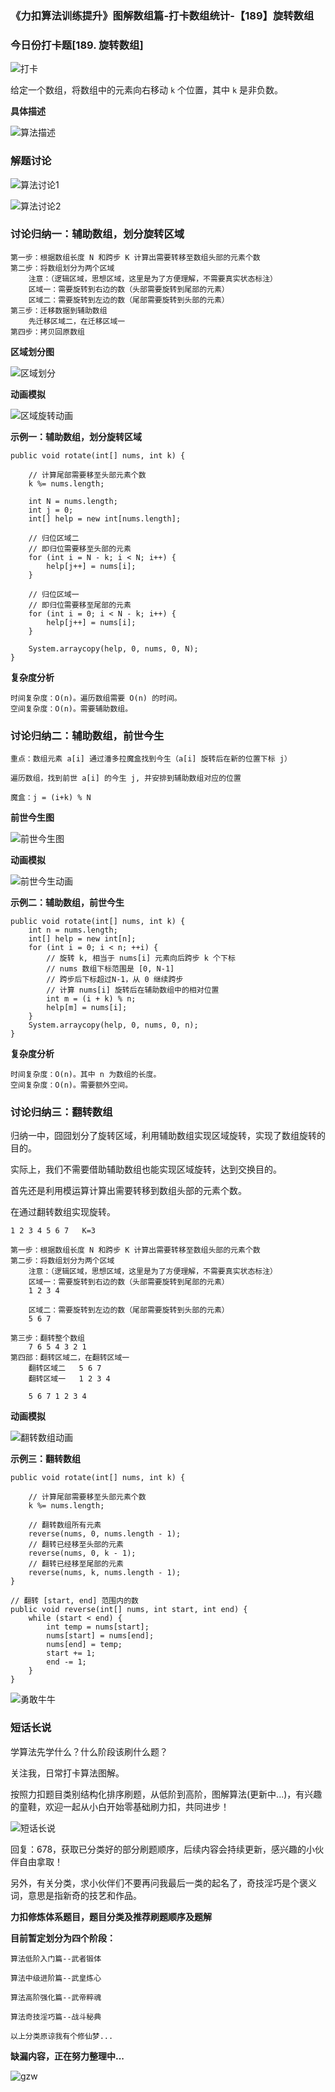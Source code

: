 ### 《力扣算法训练提升》图解数组篇-打卡数组统计-【189】旋转数组

### 今日份打卡题[189. 旋转数组]

![打卡](https://img-blog.csdnimg.cn/img_convert/144711d7d8f07974d40b9087bc80458f.gif)



给定一个数组，将数组中的元素向右移动 `k` 个位置，其中 `k` 是非负数。

**具体描述**

![算法描述](https://img-blog.csdnimg.cn/img_convert/2df127f99ddeb47bb44ecec4e69448b2.png)

### 解题讨论

![算法讨论1](https://pic.leetcode-cn.com/1627303509-SyUixW-%E7%AE%97%E6%B3%95%E8%AE%A8%E8%AE%BA1.png)

![算法讨论2](https://pic.leetcode-cn.com/1627303490-XOhJbt-%E7%AE%97%E6%B3%95%E8%AE%A8%E8%AE%BA2.png)



### 讨论归纳一：辅助数组，划分旋转区域


```
第一步：根据数组长度 N 和跨步 K 计算出需要转移至数组头部的元素个数
第二步：将数组划分为两个区域
	注意：（逻辑区域，思想区域，这里是为了方便理解，不需要真实状态标注）
	区域一：需要旋转到右边的数（头部需要旋转到尾部的元素）
	区域二：需要旋转到左边的数（尾部需要旋转到头部的元素）
第三步：迁移数据到辅助数组
	先迁移区域二，在迁移区域一
第四步：拷贝回原数组
```

**区域划分图**

![区域划分](https://img-blog.csdnimg.cn/img_convert/7cdb9ac78798c01e10598bb15690e563.png)

**动画模拟**

![区域旋转动画](https://img-blog.csdnimg.cn/img_convert/cd0887181ed2e2d77da8a5808c86da12.gif)

**示例一：辅助数组，划分旋转区域**

```
public void rotate(int[] nums, int k) {

    // 计算尾部需要移至头部元素个数
    k %= nums.length;

    int N = nums.length;
    int j = 0;
    int[] help = new int[nums.length];

    // 归位区域二
    // 即归位需要移至头部的元素
    for (int i = N - k; i < N; i++) {
        help[j++] = nums[i];
    }

    // 归位区域一
    // 即归位需要移至尾部的元素
    for (int i = 0; i < N - k; i++) {
        help[j++] = nums[i];
    }

    System.arraycopy(help, 0, nums, 0, N);
}
```

**复杂度分析**

```
时间复杂度：O(n)。遍历数组需要 O(n) 的时间。
空间复杂度：O(n)。需要辅助数组。
```

### 讨论归纳二：辅助数组，前世今生


```
重点：数组元素 a[i] 通过潘多拉魔盒找到今生（a[i] 旋转后在新的位置下标 j）

遍历数组，找到前世 a[i] 的今生 j, 并安排到辅助数组对应的位置

魔盒：j = (i+k) % N
```

**前世今生图**

![前世今生图](https://img-blog.csdnimg.cn/img_convert/85fd8eb9ffc1f14ca4528127df6e00ab.png)

**动画模拟**

![前世今生动画](https://img-blog.csdnimg.cn/img_convert/3406a276bd3a9e15b4cddf27fd6114d4.gif)

**示例二：辅助数组，前世今生**

```
public void rotate(int[] nums, int k) {
    int n = nums.length;
    int[] help = new int[n];
    for (int i = 0; i < n; ++i) {
        // 旋转 k, 相当于 nums[i] 元素向后跨步 k 个下标
        // nums 数组下标范围是 [0, N-1]
        // 跨步后下标超过N-1，从 0 继续跨步
        // 计算 nums[i] 旋转后在辅助数组中的相对位置
        int m = (i + k) % n;
        help[m] = nums[i];
    }
    System.arraycopy(help, 0, nums, 0, n);
}
```

**复杂度分析**

```
时间复杂度：O(n)。其中 n 为数组的长度。
空间复杂度：O(n)。需要额外空间。
```

### 讨论归纳三：翻转数组

归纳一中，囧囧划分了旋转区域，利用辅助数组实现区域旋转，实现了数组旋转的目的。

实际上，我们不需要借助辅助数组也能实现区域旋转，达到交换目的。

首先还是利用模运算计算出需要转移到数组头部的元素个数。

在通过翻转数组实现旋转。

```
1 2 3 4 5 6 7   K=3

第一步：根据数组长度 N 和跨步 K 计算出需要转移至数组头部的元素个数
第二步：将数组划分为两个区域
	注意：（逻辑区域，思想区域，这里是为了方便理解，不需要真实状态标注）
	区域一：需要旋转到右边的数（头部需要旋转到尾部的元素）
	1 2 3 4
	
	区域二：需要旋转到左边的数（尾部需要旋转到头部的元素）
	5 6 7
	
第三步：翻转整个数组 
	7 6 5 4 3 2 1
第四部：翻转区域二，在翻转区域一
	翻转区域二   5 6 7
	翻转区域一   1 2 3 4
	
	5 6 7 1 2 3 4	
```

**动画模拟**

![翻转数组动画](https://img-blog.csdnimg.cn/img_convert/4e1a7f3a128eb1c5298cbe22e450844d.gif)

**示例三：翻转数组**

```
public void rotate(int[] nums, int k) {

    // 计算尾部需要移至头部元素个数
    k %= nums.length;

    // 翻转数组所有元素
    reverse(nums, 0, nums.length - 1);
    // 翻转已经移至头部的元素
    reverse(nums, 0, k - 1);
    // 翻转已经移至尾部的元素
    reverse(nums, k, nums.length - 1);
}

// 翻转 [start, end] 范围内的数
public void reverse(int[] nums, int start, int end) {
    while (start < end) {
        int temp = nums[start];
        nums[start] = nums[end];
        nums[end] = temp;
        start += 1;
        end -= 1;
    }
}
```

![勇敢牛牛](https://img-blog.csdnimg.cn/img_convert/0335e345b091bd18d5cab13658aa10e9.gif)

### 短话长说

学算法先学什么？什么阶段该刷什么题？

关注我，日常打卡算法图解。

按照力扣题目类别结构化排序刷题，从低阶到高阶，图解算法(更新中...)，有兴趣的童鞋，欢迎一起从小白开始零基础刷力扣，共同进步！

![短话长说](https://img-blog.csdnimg.cn/img_convert/6040c8afe2a1300128dc451ffc78e779.gif)

回复：678，获取已分类好的部分刷题顺序，后续内容会持续更新，感兴趣的小伙伴自由拿取！

另外，有关分类，求小伙伴们不要再问我最后一类的起名了，奇技淫巧是个褒义词，意思是指新奇的技艺和作品。



**力扣修炼体系题目，题目分类及推荐刷题顺序及题解**

**目前暂定划分为四个阶段：**

```
算法低阶入门篇--武者锻体

算法中级进阶篇--武皇炼心

算法高阶强化篇--武帝粹魂

算法奇技淫巧篇--战斗秘典

以上分类原谅我有个修仙梦...
```

**缺漏内容，正在努力整理中...**

![gzw](https://img-blog.csdnimg.cn/img_convert/cb3a296f8edbcc70370d4eb569c40634.png)
